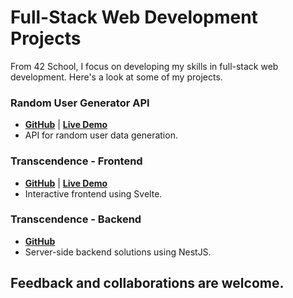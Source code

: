 # Full-Stack Web Development Projects

From 42 School, I focus on developing my skills in full-stack web development. Here's a look at some of my projects.

### Random User Generator API
- **[GitHub](https://github.com/Jean-EmmanuelP/RandomUserGenerator_API)** | **[Live Demo](https://random-user-generator-api-eta.vercel.app/)**
- API for random user data generation.

### Transcendence - Frontend
- **[GitHub](https://github.com/Jean-EmmanuelP/Transcendence--Svelte-Front)** | **[Live Demo](https://42pong.com/login)**
- Interactive frontend using Svelte.

### Transcendence - Backend
- **[GitHub](https://github.com/Jean-EmmanuelP/Transcendence---Back)**
- Server-side backend solutions using NestJS.

Feedback and collaborations are welcome.
---
